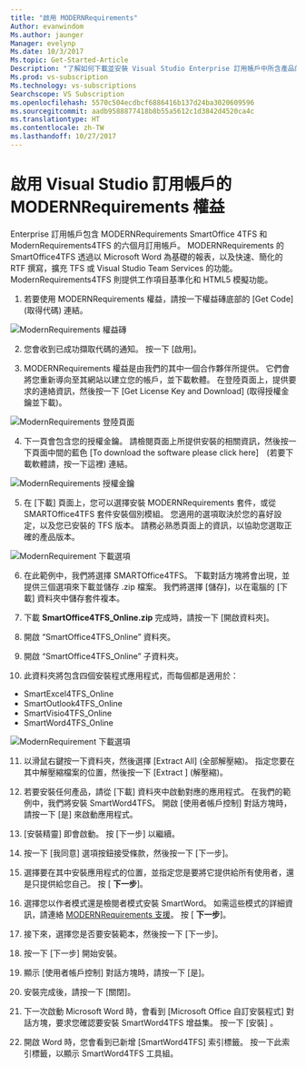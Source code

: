 ```yaml
---
title: "啟用 MODERNRequirements"
Author: evanwindom
Ms.author: jaunger
Manager: evelynp
Ms.date: 10/3/2017
Ms.topic: Get-Started-Article
Description: "了解如何下載並安裝 Visual Studio Enterprise 訂用帳戶中所含產品的 ModernRequirements 套件。"
Ms.prod: vs-subscription
Ms.technology: vs-subscriptions
Searchscope: VS Subscription
ms.openlocfilehash: 5570c504ecdbcf6886416b137d24ba3020609596
ms.sourcegitcommit: aadb9588877418b8b55a5612c1d3842d4520ca4c
ms.translationtype: HT
ms.contentlocale: zh-TW
ms.lasthandoff: 10/27/2017
---
```

# <a name="activating-the-modernrequirements-benefit-in-visual-studio-subscriptions"></a>啟用 Visual Studio 訂用帳戶的 MODERNRequirements 權益
Enterprise 訂用帳戶包含 MODERNRequirements SmartOffice 4TFS 和 ModernRequirements4TFS 的六個月訂用帳戶。  MODERNRequirements 的 SmartOffice4TFS 透過以 Microsoft Word 為基礎的報表，以及快速、簡化的 RTF 撰寫，擴充 TFS 或 Visual Studio Team Services 的功能。  ModernRequirements4TFS 則提供工作項目基準化和 HTML5 模擬功能。  


1.  若要使用 MODERNRequirements 權益，請按一下權益磚底部的 [Get Code] (取得代碼) 連結。   

![ModernRequirements 權益磚](_img\vs-modernreq\vs-modernreq-tile.png)

2.  您會收到已成功擷取代碼的通知。  按一下 [啟用]。 

3.  MODERNRequirements 權益是由我們的其中一個合作夥伴所提供。 它們會將您重新導向至其網站以建立您的帳戶，並下載軟體。  在登陸頁面上，提供要求的連絡資訊，然後按一下 [Get License Key and Download] (取得授權金鑰並下載)。

![ModernRequirements 登陸頁面](_img\vs-modernreq\vs-modernreq-landing.png)

4.  下一頁會包含您的授權金鑰。  請檢閱頁面上所提供安裝的相關資訊，然後按一下頁面中間的藍色 [To download the software please click here]　(若要下載軟體請，按一下這裡) 連結。  

![ModernRequirements 授權金鑰](_img\vs-modernreq\vs-modernreq-license-new-resized.png)

5.  在 [下載] 頁面上，您可以選擇安裝 MODERNRequirements 套件，或從 SMARTOffice4TFS 套件安裝個別模組。  您適用的選項取決於您的喜好設定，以及您已安裝的 TFS 版本。  請務必熟悉頁面上的資訊，以協助您選取正確的產品版本。  

![ModernRequirement 下載選項](_img\vs-modernreq\vs-modernreq-download-page-new.png)

6.  在此範例中，我們將選擇 SMARTOffice4TFS。  下載對話方塊將會出現，並提供三個選項來下載並儲存 .zip 檔案。  我們將選擇 [儲存]，以在電腦的 [下載] 資料夾中儲存套件複本。 

7.  下載 **SmartOffice4TFS_Online.zip** 完成時，請按一下 [開啟資料夾]。 

8.  開啟 “SmartOffice4TFS_Online” 資料夾。  
9.  開啟 “SmartOffice4TFS_Online” 子資料夾。  
10. 此資料夾將包含四個安裝程式應用程式，而每個都是適用於：
- SmartExcel4TFS_Online
- SmartOutlook4TFS_Online
- SmartVisio4TFS_Online
- SmartWord4TFS_Online

![ModernRequirement 下載選項](_img\vs-modernreq\vs-modernreq-downloaded-cropped.png)

11. 以滑鼠右鍵按一下資料夾，然後選擇 [Extract All] (全部解壓縮)。  指定您要在其中解壓縮檔案的位置，然後按一下 [Extract ] (解壓縮)。 

12. 若要安裝任何產品，請從 [下載] 資料夾中啟動對應的應用程式。  在我們的範例中，我們將安裝 SmartWord4TFS。  開啟 [使用者帳戶控制] 對話方塊時，請按一下 [是] 來啟動應用程式。 

13. [安裝精靈] 即會啟動。  按 [下一步]  以繼續。 
14. 按一下 [我同意] 選項按鈕接受條款，然後按一下 [下一步]。 
15. 選擇要在其中安裝應用程式的位置，並指定您是要將它提供給所有使用者，還是只提供給您自己。  按 [ **下一步**]。 
16. 選擇您以作者模式還是檢閱者模式安裝 SmartWord。  如需這些模式的詳細資訊，請連絡 [MODERNRequirements 支援](http://www.modernrequirements.com/support-2/)。  按 [ **下一步**]。
17. 接下來，選擇您是否要安裝範本，然後按一下 [下一步]。  
18. 按一下 [下一步] 開始安裝。  
19. 顯示 [使用者帳戶控制] 對話方塊時，請按一下 [是]。 
20. 安裝完成後，請按一下 [關閉]。
21. 下一次啟動 Microsoft Word 時，會看到 [Microsoft Office 自訂安裝程式] 對話方塊，要求您確認要安裝 SmartWord4TFS 增益集。  按一下 [安裝] 。
22. 開啟 Word 時，您會看到已新增 [SmartWord4TFS] 索引標籤。 按一下此索引標籤，以顯示 SmartWord4TFS 工具組。 

